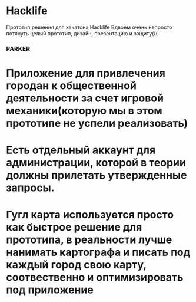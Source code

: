 # Hacklife
Прототип решения для хакатона Hacklife
Вдвоем очень непросто потянуть целый прототип, дизайн, презентацию и защиту(((

### PARKER
# Приложение для привлечения городан к общественной деятельности за счет игровой механики(которую мы в этом прототипе не успели реализовать)
# Есть отдельный аккаунт для администрации, которой в теории должны прилетать утвержденные запросы.
# Гугл карта используется просто как быстрое решение для прототипа, в реальности лучше нанимать картографа и писать под каждый город свою карту, соотвественно и оптимизировать под приложение
